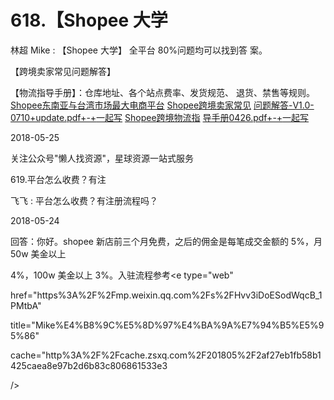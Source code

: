 # 618.【Shopee 大学

林超 Mike : 【Shopee 大学】 全平台 80%问题均可以找到答 案。

【跨境卖家常见问题解答】

【物流指导手册】：仓库地址、各个站点费率、发货规范、 退货、禁售等规则。 [Shopee](https://yiqixie.com/e/ydisk/v/home/fcABoUQt3Ro0NyEULt5L0_RFz)[东南亚与台湾市场最大电商平台](https://yiqixie.com/e/ydisk/v/home/fcABoUQt3Ro0NyEULt5L0_RFz) [Shopee](https://yiqixie.com/e/ydisk/v/home/fcABoUQt3Ro0NyEULt5L0_RFz)[跨境卖家常见](https://yiqixie.com/e/ydisk/v/home/fcABoUQt3Ro0NyEULt5L0_RFz) [](https://yiqixie.com/e/ydisk/v/home/fcABfWHogijuQnOBhkElcmfLz) [问题解答](https://yiqixie.com/e/ydisk/v/home/fcABfWHogijuQnOBhkElcmfLz)[-V1.0-0710+update.pdf+-+](https://yiqixie.com/e/ydisk/v/home/fcABfWHogijuQnOBhkElcmfLz)[一起写](https://yiqixie.com/e/ydisk/v/home/fcABfWHogijuQnOBhkElcmfLz) [Shopee](https://yiqixie.com/e/ydisk/v/home/fcABfWHogijuQnOBhkElcmfLz)[跨境物流指](https://yiqixie.com/e/ydisk/v/home/fcABfWHogijuQnOBhkElcmfLz) [](https://yiqixie.com/e/ydisk/v/home/fcABfWHogijuQnOBhkElcmfLz) [导手册](https://yiqixie.com/e/ydisk/v/home/fcABfWHogijuQnOBhkElcmfLz)[0426.pdf+-+](https://yiqixie.com/e/ydisk/v/home/fcABfWHogijuQnOBhkElcmfLz)[一起写](https://yiqixie.com/e/ydisk/v/home/fcABfWHogijuQnOBhkElcmfLz)

2018-05-25

关注公众号"懒人找资源"，星球资源一站式服务

619.平台怎么收费？有注

飞飞 : 平台怎么收费？有注册流程吗？

2018-05-24

回答：你好。shopee 新店前三个月免费，之后的佣金是每笔成交金额的 5%，月 50w 美金以上

4%，100w 美金以上 3%。入驻流程参考<e type="web"

href="https%3A%2F%2Fmp.weixin.qq.com%2Fs%2FHvv3iDoESodWqcB_1PMtbA"

title="Mike%E4%B8%9C%E5%8D%97%E4%BA%9A%E7%94%B5%E5%95%86"

cache="http%3A%2F%2Fcache.zsxq.com%2F201805%2F2af27eb1fb58b1425caea8e97b2d6b83c806861533e3

/>